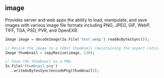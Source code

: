 ## image

Provides server and web apps the ability to load, manipulate, and save images with various image file formats including PNG, JPEG, GIF, WebP, TIFF, TGA, PSD, PVR, and OpenEXR.

```dart
Image image = decodeImage(Io.File('test.webp').readAsBytesSync());

// Resize the image to a 120x? thumbnail (maintaining the aspect ratio).
Image thumbnail = copyResize(image, 120);

// Save the thumbnail as a PNG.
Io.File('thumbnail.png')
  ..writeAsBytesSync(encodePng(thumbnail));
```
